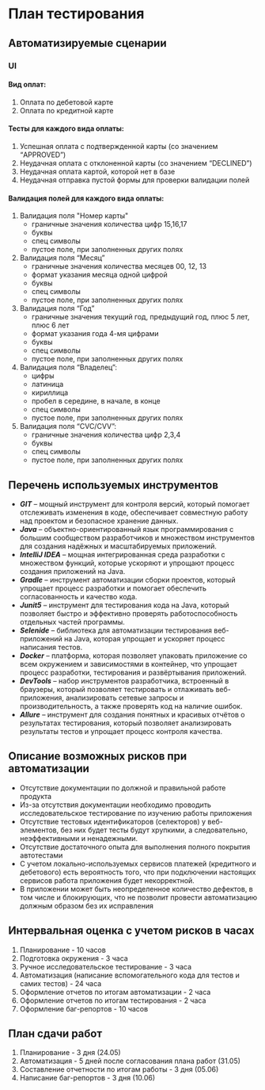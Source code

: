 # План тестирования

## Автоматизируемые сценарии
### UI
#### Вид оплат:
1. Оплата по дебетовой карте
1. Оплата по кредитной карте
#### Тесты для каждого вида оплаты:
1. Успешная оплата с подтвержденной карты (со значением “APPROVED”)
1. Неудачная оплата с отклоненной карты (со значением “DECLINED”)
1. Неудачная оплата картой, которой нет в базе
1. Неудачная отправка пустой формы для проверки валидации полей
#### Валидация полей для каждого вида оплаты:
1. Валидация поля "Номер карты" 
   - граничные значения количества цифр 15,16,17
   - буквы
   - спец символы
   - пустое поле, при заполненных других полях
1. Валидация поля “Месяц”
   - граничные значения количества месяцев 00, 12, 13
   - формат указания месяца одной цифрой
   - буквы
   - спец символы
   - пустое поле, при заполненных других полях
1. Валидация поля “Год”
    - граничные значения текущий год, предыдущий год, плюс 5 лет, плюс 6 лет
    - формат указания года 4-мя цифрами
    - буквы
    - спец символы
    - пустое поле, при заполненных других полях
1. Валидация поля “Владелец”:
    - цифры
    - латиница
    - кириллица
    - пробел в середине, в начале, в конце 
    - спец символы
    - пустое поле, при заполненных других полях
1. Валидация поля “CVC/CVV”:
    - граничные значения количества цифр 2,3,4
    - буквы
    - спец символы
    - пустое поле, при заполненных других полях

## Перечень используемых инструментов
- ***GIT*** – мощный инструмент для контроля версий, который помогает отслеживать изменения в коде, обеспечивает совместную работу над проектом и безопасное хранение данных.
- ***Java*** – объектно-ориентированный язык программирования с большим сообществом разработчиков и множеством инструментов для создания надёжных и масштабируемых приложений.
- ***IntelliJ IDEA*** – мощная интегрированная среда разработки с множеством функций, которые ускоряют и упрощают процесс создания приложений на Java.
- ***Gradle*** – инструмент автоматизации сборки проектов, который упрощает процесс разработки и помогает обеспечить согласованность и качество кода.
- ***Junit5*** – инструмент для тестирования кода на Java, который позволяет быстро и эффективно проверять работоспособность отдельных частей программы.
- ***Selenide*** – библиотека для автоматизации тестирования веб-приложений на Java, которая упрощает и ускоряет процесс написания тестов.
- ***Docker*** – платформа, которая позволяет упаковать приложение со всем окружением и зависимостями в контейнер, что упрощает процесс разработки, тестирования и развёртывания приложений.
- ***DevTools*** – набор инструментов разработчика, встроенный в браузеры, который позволяет тестировать и отлаживать веб-приложения, анализировать сетевые запросы и производительность, а также проверять код на наличие ошибок.
- ***Allure*** –  инструмент для создания понятных и красивых отчётов о результатах тестирования, который позволяет анализировать результаты тестов и упрощает процесс контроля качества.

## Описание возможных рисков при автоматизации
- Отсутствие документации по должной и правильной работе продукта
- Из-за отсутствия документации необходимо проводить исследовательское тестирование по изучению работы приложения 
- Отсутствие тестовых идентификаторов (селекторов) у веб-элементов, без них будет тесты будут хрупкими, а следовательно, неэффективными и ненадежными.
- Отсутствие достаточного опыта для выполнения полного покрытия автотестами
- С учетом локально-используемых сервисов платежей (кредитного и дебетового) есть вероятность того, что при подключении настоящих сервисов работа приложения будет некорректной.
- В приложении может быть неопределенное количество дефектов, в том числе и блокирующих, что не позволит провести автоматизацию должным образом без их исправления

## Интервальная оценка с учетом рисков в часах
1. Планирование - 10 часов
1. Подготовка окружения - 3 часа
1. Ручное исследовательское тестирование - 3 часа
1. Автоматизация (написание вспомогательного кода для тестов и самих тестов) - 24 часа
1. Оформление отчетов по итогам автоматизации - 2 часа
1. Оформление отчетов по итогам тестирования - 2 часа
1. Оформление баг-репортов - 10 часов

## План сдачи работ
1. Планирование - 3 дня (24.05)
1. Автоматизация - 5 дней после согласования плана работ (31.05)
1. Составление отчетности по итогам работы - 3 дня (05.06)
1. Написание баг-репортов - 3 дня (10.06)